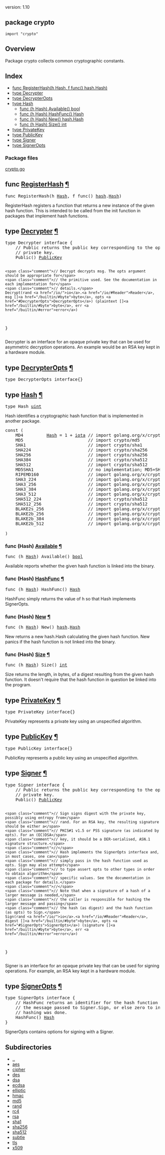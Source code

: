 version: 1.10
## package crypto

  `import "crypto"`

## Overview

Package crypto collects common cryptographic constants.

## Index

- [func RegisterHash(h Hash, f func() hash.Hash)](#RegisterHash)
- [type Decrypter](#Decrypter)
- [type DecrypterOpts](#DecrypterOpts)
- [type Hash](#Hash)
  - [func (h Hash) Available() bool](#Hash.Available)
  - [func (h Hash) HashFunc() Hash](#Hash.HashFunc)
  - [func (h Hash) New() hash.Hash](#Hash.New)
  - [func (h Hash) Size() int](#Hash.Size)
- [type PrivateKey](#PrivateKey)
- [type PublicKey](#PublicKey)
- [type Signer](#Signer)
- [type SignerOpts](#SignerOpts)

### Package files
 [crypto.go](//github.com/golang/go/blob/2ea7d3461bb41d0ae12b56ee52d43314bcdb97f9/src/crypto/crypto.go)

<h2 id="RegisterHash">func <a href="//github.com/golang/go/blob/2ea7d3461bb41d0ae12b56ee52d43314bcdb97f9/src/crypto/crypto.go#L90">RegisterHash</a>
    <a href="#RegisterHash">¶</a></h2>
<pre>func RegisterHash(h <a href="#Hash">Hash</a>, f func() <a href="/hash/">hash</a>.<a href="/hash/#Hash">Hash</a>)</pre>

RegisterHash registers a function that returns a new instance of the given hash
function. This is intended to be called from the init function in packages that
implement hash functions.

<h2 id="Decrypter">type <a href="//github.com/golang/go/blob/2ea7d3461bb41d0ae12b56ee52d43314bcdb97f9/src/crypto/crypto.go#L137">Decrypter</a>
    <a href="#Decrypter">¶</a></h2>
<pre>type Decrypter interface {
    <span class="comment">// Public returns the public key corresponding to the opaque,</span>
    <span class="comment">// private key.</span>
    Public() <a href="#PublicKey">PublicKey</a>

    <span class="comment">// Decrypt decrypts msg. The opts argument should be appropriate for</span>
    <span class="comment">// the primitive used. See the documentation in each implementation for</span>
    <span class="comment">// details.</span>
    Decrypt(rand <a href="/io/">io</a>.<a href="/io/#Reader">Reader</a>, msg []<a href="/builtin/#byte">byte</a>, opts <a href="#DecrypterOpts">DecrypterOpts</a>) (plaintext []<a href="/builtin/#byte">byte</a>, err <a href="/builtin/#error">error</a>)
}</pre>

Decrypter is an interface for an opaque private key that can be used for
asymmetric decryption operations. An example would be an RSA key kept in a
hardware module.

<h2 id="DecrypterOpts">type <a href="//github.com/golang/go/blob/2ea7d3461bb41d0ae12b56ee52d43314bcdb97f9/src/crypto/crypto.go#L148">DecrypterOpts</a>
    <a href="#DecrypterOpts">¶</a></h2>
<pre>type DecrypterOpts interface{}</pre>


<h2 id="Hash">type <a href="//github.com/golang/go/blob/2ea7d3461bb41d0ae12b56ee52d43314bcdb97f9/src/crypto/crypto.go#L6">Hash</a>
    <a href="#Hash">¶</a></h2>
<pre>type Hash <a href="/builtin/#uint">uint</a></pre>

Hash identifies a cryptographic hash function that is implemented in another
package.

<pre>const (
    <span id="MD4">MD4</span>         <a href="#Hash">Hash</a> = 1 + <a href="/builtin/#iota">iota</a> <span class="comment">// import golang.org/x/crypto/md4</span>
    <span id="MD5">MD5</span>                         <span class="comment">// import crypto/md5</span>
    <span id="SHA1">SHA1</span>                        <span class="comment">// import crypto/sha1</span>
    <span id="SHA224">SHA224</span>                      <span class="comment">// import crypto/sha256</span>
    <span id="SHA256">SHA256</span>                      <span class="comment">// import crypto/sha256</span>
    <span id="SHA384">SHA384</span>                      <span class="comment">// import crypto/sha512</span>
    <span id="SHA512">SHA512</span>                      <span class="comment">// import crypto/sha512</span>
    <span id="MD5SHA1">MD5SHA1</span>                     <span class="comment">// no implementation; MD5+SHA1 used for TLS RSA</span>
    <span id="RIPEMD160">RIPEMD160</span>                   <span class="comment">// import golang.org/x/crypto/ripemd160</span>
    <span id="SHA3_224">SHA3_224</span>                    <span class="comment">// import golang.org/x/crypto/sha3</span>
    <span id="SHA3_256">SHA3_256</span>                    <span class="comment">// import golang.org/x/crypto/sha3</span>
    <span id="SHA3_384">SHA3_384</span>                    <span class="comment">// import golang.org/x/crypto/sha3</span>
    <span id="SHA3_512">SHA3_512</span>                    <span class="comment">// import golang.org/x/crypto/sha3</span>
    <span id="SHA512_224">SHA512_224</span>                  <span class="comment">// import crypto/sha512</span>
    <span id="SHA512_256">SHA512_256</span>                  <span class="comment">// import crypto/sha512</span>
    <span id="BLAKE2s_256">BLAKE2s_256</span>                 <span class="comment">// import golang.org/x/crypto/blake2s</span>
    <span id="BLAKE2b_256">BLAKE2b_256</span>                 <span class="comment">// import golang.org/x/crypto/blake2b</span>
    <span id="BLAKE2b_384">BLAKE2b_384</span>                 <span class="comment">// import golang.org/x/crypto/blake2b</span>
    <span id="BLAKE2b_512">BLAKE2b_512</span>                 <span class="comment">// import golang.org/x/crypto/blake2b</span>

)</pre>


<h3 id="Hash.Available">func (Hash) <a href="//github.com/golang/go/blob/2ea7d3461bb41d0ae12b56ee52d43314bcdb97f9/src/crypto/crypto.go#L83">Available</a>
    <a href="#Hash.Available">¶</a></h3>
<pre>func (h <a href="#Hash">Hash</a>) Available() <a href="/builtin/#bool">bool</a></pre>

Available reports whether the given hash function is linked into the binary.

<h3 id="Hash.HashFunc">func (Hash) <a href="//github.com/golang/go/blob/2ea7d3461bb41d0ae12b56ee52d43314bcdb97f9/src/crypto/crypto.go#L9">HashFunc</a>
    <a href="#Hash.HashFunc">¶</a></h3>
<pre>func (h <a href="#Hash">Hash</a>) HashFunc() <a href="#Hash">Hash</a></pre>

HashFunc simply returns the value of h so that Hash implements SignerOpts.

<h3 id="Hash.New">func (Hash) <a href="//github.com/golang/go/blob/2ea7d3461bb41d0ae12b56ee52d43314bcdb97f9/src/crypto/crypto.go#L72">New</a>
    <a href="#Hash.New">¶</a></h3>
<pre>func (h <a href="#Hash">Hash</a>) New() <a href="/hash/">hash</a>.<a href="/hash/#Hash">Hash</a></pre>

New returns a new hash.Hash calculating the given hash function. New panics if
the hash function is not linked into the binary.

<h3 id="Hash.Size">func (Hash) <a href="//github.com/golang/go/blob/2ea7d3461bb41d0ae12b56ee52d43314bcdb97f9/src/crypto/crypto.go#L61">Size</a>
    <a href="#Hash.Size">¶</a></h3>
<pre>func (h <a href="#Hash">Hash</a>) Size() <a href="/builtin/#int">int</a></pre>

Size returns the length, in bytes, of a digest resulting from the given hash
function. It doesn't require that the hash function in question be linked into
the program.

<h2 id="PrivateKey">type <a href="//github.com/golang/go/blob/2ea7d3461bb41d0ae12b56ee52d43314bcdb97f9/src/crypto/crypto.go#L101">PrivateKey</a>
    <a href="#PrivateKey">¶</a></h2>
<pre>type PrivateKey interface{}</pre>

PrivateKey represents a private key using an unspecified algorithm.

<h2 id="PublicKey">type <a href="//github.com/golang/go/blob/2ea7d3461bb41d0ae12b56ee52d43314bcdb97f9/src/crypto/crypto.go#L98">PublicKey</a>
    <a href="#PublicKey">¶</a></h2>
<pre>type PublicKey interface{}</pre>

PublicKey represents a public key using an unspecified algorithm.

<h2 id="Signer">type <a href="//github.com/golang/go/blob/2ea7d3461bb41d0ae12b56ee52d43314bcdb97f9/src/crypto/crypto.go#L105">Signer</a>
    <a href="#Signer">¶</a></h2>
<pre>type Signer interface {
    <span class="comment">// Public returns the public key corresponding to the opaque,</span>
    <span class="comment">// private key.</span>
    Public() <a href="#PublicKey">PublicKey</a>

    <span class="comment">// Sign signs digest with the private key, possibly using entropy from</span>
    <span class="comment">// rand. For an RSA key, the resulting signature should be either a</span>
    <span class="comment">// PKCS#1 v1.5 or PSS signature (as indicated by opts). For an (EC)DSA</span>
    <span class="comment">// key, it should be a DER-serialised, ASN.1 signature structure.</span>
    <span class="comment">//</span>
    <span class="comment">// Hash implements the SignerOpts interface and, in most cases, one can</span>
    <span class="comment">// simply pass in the hash function used as opts. Sign may also attempt</span>
    <span class="comment">// to type assert opts to other types in order to obtain algorithm</span>
    <span class="comment">// specific values. See the documentation in each package for details.</span>
    <span class="comment">//</span>
    <span class="comment">// Note that when a signature of a hash of a larger message is needed,</span>
    <span class="comment">// the caller is responsible for hashing the larger message and passing</span>
    <span class="comment">// the hash (as digest) and the hash function (as opts) to Sign.</span>
    Sign(rand <a href="/io/">io</a>.<a href="/io/#Reader">Reader</a>, digest []<a href="/builtin/#byte">byte</a>, opts <a href="#SignerOpts">SignerOpts</a>) (signature []<a href="/builtin/#byte">byte</a>, err <a href="/builtin/#error">error</a>)
}</pre>

Signer is an interface for an opaque private key that can be used for signing
operations. For example, an RSA key kept in a hardware module.

<h2 id="SignerOpts">type <a href="//github.com/golang/go/blob/2ea7d3461bb41d0ae12b56ee52d43314bcdb97f9/src/crypto/crypto.go#L127">SignerOpts</a>
    <a href="#SignerOpts">¶</a></h2>
<pre>type SignerOpts interface {
    <span class="comment">// HashFunc returns an identifier for the hash function used to produce</span>
    <span class="comment">// the message passed to Signer.Sign, or else zero to indicate that no</span>
    <span class="comment">// hashing was done.</span>
    HashFunc() <a href="#Hash">Hash</a>
}</pre>

SignerOpts contains options for signing with a Signer.

## Subdirectories
- [..](..)
- [aes](aes/)
- [cipher](cipher/)
- [des](des/)
- [dsa](dsa/)
- [ecdsa](ecdsa/)
- [elliptic](elliptic/)
- [hmac](hmac/)
- [md5](md5/)
- [rand](rand/)
- [rc4](rc4/)
- [rsa](rsa/)
- [sha1](sha1/)
- [sha256](sha256/)
- [sha512](sha512/)
- [subtle](subtle/)
- [tls](tls/)
- [x509](x509/)
